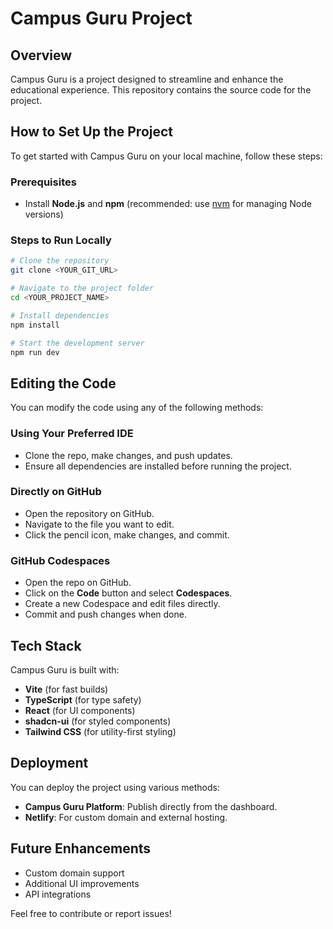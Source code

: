 # Campus Guru Project

## Overview
Campus Guru is a project designed to streamline and enhance the educational experience. This repository contains the source code for the project.


## How to Set Up the Project

To get started with Campus Guru on your local machine, follow these steps:

### Prerequisites
- Install **Node.js** and **npm** (recommended: use [nvm](https://github.com/nvm-sh/nvm#installing-and-updating) for managing Node versions)

### Steps to Run Locally

```sh
# Clone the repository
git clone <YOUR_GIT_URL>

# Navigate to the project folder
cd <YOUR_PROJECT_NAME>

# Install dependencies
npm install

# Start the development server
npm run dev
```

## Editing the Code
You can modify the code using any of the following methods:

### Using Your Preferred IDE
- Clone the repo, make changes, and push updates.
- Ensure all dependencies are installed before running the project.

### Directly on GitHub
- Open the repository on GitHub.
- Navigate to the file you want to edit.
- Click the pencil icon, make changes, and commit.

### GitHub Codespaces
- Open the repo on GitHub.
- Click on the **Code** button and select **Codespaces**.
- Create a new Codespace and edit files directly.
- Commit and push changes when done.

## Tech Stack
Campus Guru is built with:

- **Vite** (for fast builds)
- **TypeScript** (for type safety)
- **React** (for UI components)
- **shadcn-ui** (for styled components)
- **Tailwind CSS** (for utility-first styling)

## Deployment
You can deploy the project using various methods:

- **Campus Guru Platform**: Publish directly from the dashboard.
- **Netlify**: For custom domain and external hosting.

## Future Enhancements
- Custom domain support
- Additional UI improvements
- API integrations

Feel free to contribute or report issues!

